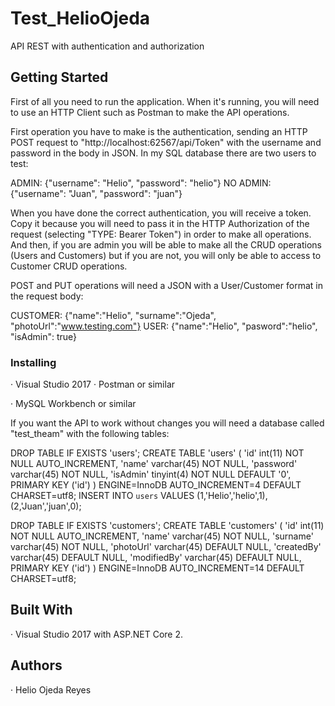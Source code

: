 # Test_HelioOjeda
API REST with authentication and authorization

## Getting Started
First of all you need to run the application. When it's running, you will need to use an HTTP Client such as Postman to make the API operations.

First operation you have to make is the authentication, sending an HTTP POST request to "http://localhost:62567/api/Token" with the 
username and password in the body in JSON. In my SQL database there are two users to test:

ADMIN:    {"username": "Helio", "password": "helio"}
NO ADMIN: {"username": "Juan", "password": "juan"}

When you have done the correct authentication, you will receive a token. Copy it because you will need to pass it in the HTTP Authorization 
of the request (selecting "TYPE: Bearer Token") in order to make all operations. And then, if you are admin you will be able to make all the
CRUD operations (Users and Customers) but if you are not, you will only be able to access to Customer CRUD operations.

POST and PUT operations will need a JSON with a User/Customer format in the request body:

CUSTOMER: {"name":"Helio", "surname":"Ojeda", "photoUrl":"www.testing.com"}
USER:     {"name":"Helio", "pasword":"helio", "isAdmin": true}

### Installing

· Visual Studio 2017
· Postman or similar

· MySQL Workbench or similar

If you want the API to work without changes you will need a database called  "test_theam" with the following tables:

DROP TABLE IF EXISTS 'users';
CREATE TABLE 'users' (
  'id' int(11) NOT NULL AUTO_INCREMENT,
  'name' varchar(45) NOT NULL,
  'password' varchar(45) NOT NULL,
  'isAdmin' tinyint(4) NOT NULL DEFAULT '0',
  PRIMARY KEY ('id')
) ENGINE=InnoDB AUTO_INCREMENT=4 DEFAULT CHARSET=utf8;
INSERT INTO `users` VALUES (1,'Helio','helio',1),(2,'Juan','juan',0);

DROP TABLE IF EXISTS 'customers';
CREATE TABLE 'customers' (
  'id' int(11) NOT NULL AUTO_INCREMENT,
  'name' varchar(45) NOT NULL,
  'surname' varchar(45) NOT NULL,
  'photoUrl' varchar(45) DEFAULT NULL,
  'createdBy' varchar(45) DEFAULT NULL,
  'modifiedBy' varchar(45) DEFAULT NULL,
  PRIMARY KEY ('id')
) ENGINE=InnoDB AUTO_INCREMENT=14 DEFAULT CHARSET=utf8;

## Built With
 · Visual Studio 2017 with ASP.NET Core 2.
 
 ## Authors
 · Helio Ojeda Reyes

